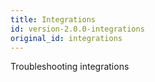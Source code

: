 ```yaml
---
title: Integrations
id: version-2.0.0-integrations
original_id: integrations
---
```


Troubleshooting integrations